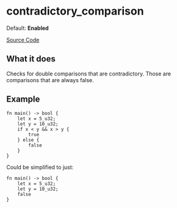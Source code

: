 # contradictory_comparison

Default: **Enabled**

[Source Code](https://github.com/software-mansion/cairo-lint/tree/main/src/lints/double_comparison.rs#L187)

## What it does

Checks for double comparisons that are contradictory. Those are comparisons that are always false.

## Example

```cairo
fn main() -> bool {
    let x = 5_u32;
    let y = 10_u32;
    if x < y && x > y {
        true
    } else {
        false
    }
}
```

Could be simplified to just:

```cairo
fn main() -> bool {
    let x = 5_u32;
    let y = 10_u32;
    false
}
```
